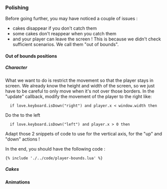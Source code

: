 ### Polishing
Before going further, you may have noticed a couple of issues :
 * cakes disappear if you don't catch them
 * some cakes don't reappear when you catch them
 * and your player can leave the screen !
This is because we didn't check sufficient scenarios. We call them "out of bounds".
#### Out of bounds positions
##### Character
  What we want to do is restrict the movement so that the player stays in screen.
  We already know the height and width of the screen, so we just have to be careful to only move when it's not over those borders.
  In the "update" callback, modify the movement of the player to the right like:
  ```
    if love.keyboard.isDown("right") and player.x < window.width then
  ```
  Do the to the left
  ```
    if love.keyboard.isDown("left") and player.x > 0 then
  ```
  Adapt those 2 snippets of code to use for the vertical axis, for the "up" and "down" actions !

  In the end, you should have the following code :
  ```
  {% include './../code/player-bounds.lua' %}
  ```
##### Cakes
#### Animations
